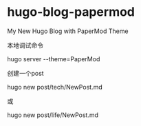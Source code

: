 # hugo-blog-papermod

My New Hugo Blog with PaperMod Theme

本地调试命令

hugo server --theme=PaperMod

创建一个post

hugo new post/tech/NewPost.md

或

hugo new post/life/NewPost.md
